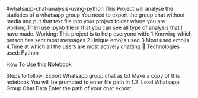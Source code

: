 #whatsapp-chat-analysis-using-python
     This Project will analyse the statistics of a whatsapp group
You need to export the group chat without media and put that text file into your project folder where you are working.Then use ipynb file in that you can see all type of analysis that I have made.
Working:
This project is to help everyone with:
1.Knowing which person has sent most messages
2.Unique emojis used
3.Most used emojis
4.Time at which all the users are most actively chatting
🔧 Technologies used:
      Python

How To Use this Notebook

Steps to follow:
Export Whatsapp group chat as txt
Make a copy of this notebook
You will be prompted to enter file path in 1.2. Load Whatsapp Group Chat Data
Enter the path of your chat export


